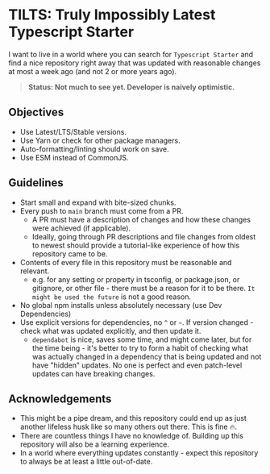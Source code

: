 # TILTS: Truly Impossibly Latest Typescript Starter

I want to live in a world where you can search for `Typescript Starter` and find a nice repository right away that was updated with reasonable changes at most a week ago (and not 2 or more years ago).

> **Status: Not much to see yet. Developer is naively optimistic.**

## Objectives

- Use Latest/LTS/Stable versions.
- Use Yarn or check for other package managers.
- Auto-formatting/linting should work on save.
- Use ESM instead of CommonJS.

## Guidelines

- Start small and expand with bite-sized chunks.
- Every push to `main` branch must come from a PR.
  - A PR must have a description of changes and how these changes were achieved (if applicable).
  - Ideally, going through PR descriptions and file changes from oldest to newest should provide a tutorial-like experience of how this repository came to be.
- Contents of every file in this repository must be reasonable and relevant.
  - e.g. for any setting or property in tsconfig, or package.json, or gitignore, or other file - there must be a reason for it to be there. `It might be used the future` is not a good reason.
- No global npm installs unless absolutely necessary (use Dev Dependencies)
- Use explicit versions for dependencies, no `^` or `~`. If version changed - check what was updated explicitly, and then update it.
  - `dependabot` is nice, saves some time, and might come later, but for the time being - it's better to try to form a habit of checking what was actually changed in a dependency that is being updated and not have "hidden" updates. No one is perfect and even patch-level updates can have breaking changes.

## Acknowledgements

- This might be a pipe dream, and this repository could end up as just another lifeless husk like so many others out there. This is fine 🔥.
- There are countless things I have no knowledge of. Building up this repository will also be a learning experience.
- In a world where everything updates constantly - expect this repository to always be at least a little out-of-date.
